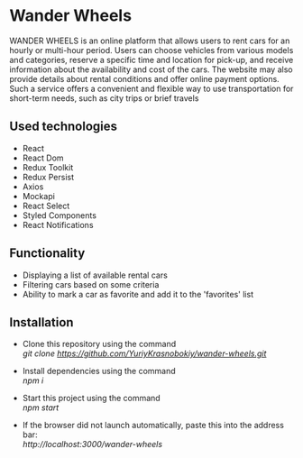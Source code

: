 # Wander Wheels

WANDER WHEELS is an online platform that allows users to rent cars for an hourly
or multi-hour period. Users can choose vehicles from various models and
categories, reserve a specific time and location for pick-up, and receive
information about the availability and cost of the cars. The website may also
provide details about rental conditions and offer online payment options. Such a
service offers a convenient and flexible way to use transportation for
short-term needs, such as city trips or brief travels

## Used technologies

- React
- React Dom
- Redux Toolkit
- Redux Persist
- Axios
- Mockapi
- React Select
- Styled Components
- React Notifications

## Functionality

- Displaying a list of available rental cars
- Filtering cars based on some criteria
- Ability to mark a car as favorite and add it to the 'favorites' list

## Installation

- Clone this repository using the command<br> _git clone
  https://github.com/YuriyKrasnobokiy/wander-wheels.git_

- Install dependencies using the command<br> _npm i_

- Start this project using the command<br> _npm start_

- If the browser did not launch automatically, paste this into the address
  bar:<br> _http://localhost:3000/wander-wheels_
